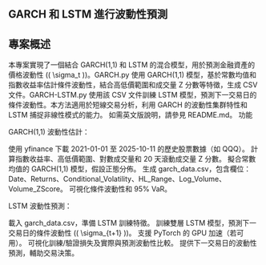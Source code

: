 ## GARCH 和 LSTM 進行波動性預測

## 專案概述

本專案實現了一個結合 GARCH(1,1) 和 LSTM 的混合模型，用於預測金融資產的價格波動性 (( \sigma_t ))。GARCH.py 使用 GARCH(1,1) 模型，基於常數均值和指數收益率估計條件波動性，結合高低價範圍和成交量 Z 分數等特徵，生成 CSV 文件。GARCH-LSTM.py 使用該 CSV 文件訓練 LSTM 模型，預測下一交易日的條件波動性。本方法適用於短線交易分析，利用 GARCH 的波動性集群特性和 LSTM 捕捉非線性模式的能力。
如需英文版說明，請參見 README.md。
功能

GARCH(1,1) 波動性估計：

使用 yfinance 下載 2021-01-01 至 2025-10-11 的歷史股票數據（如 QQQ）。
計算指數收益率、高低價範圍、對數成交量和 20 天滾動成交量 Z 分數。
擬合常數均值的 GARCH(1,1) 模型，假設正態分佈。
生成 garch_data.csv，包含欄位：Date、Returns、Conditional_Volatility、HL_Range、Log_Volume、Volume_ZScore。
可視化條件波動性和 95% VaR。


LSTM 波動性預測：

載入 garch_data.csv，準備 LSTM 訓練特徵。
訓練雙層 LSTM 模型，預測下一交易日的條件波動性 (( \sigma_{t+1} ))。
支援 PyTorch 的 GPU 加速（若可用）。
可視化訓練/驗證損失及實際與預測波動性比較。
提供下一交易日的波動性預測，輔助交易決策。

